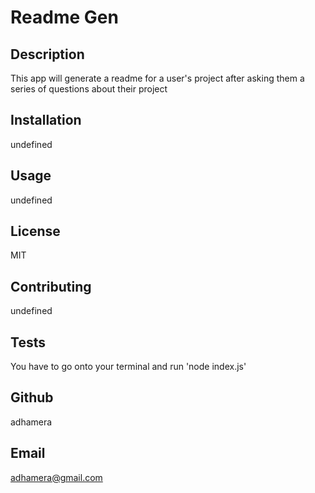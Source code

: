 # Readme Gen
## Description
This app will generate a readme for a user's project after asking them a series of questions about their project
## Installation
undefined
## Usage
undefined
## License
MIT
## Contributing
undefined
## Tests
You have to go onto your terminal and run 'node index.js'
## Github
adhamera
## Email
adhamera@gmail.com
